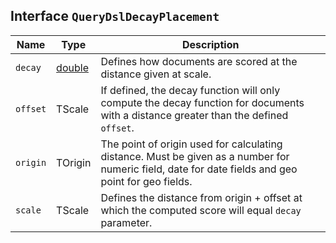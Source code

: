 ## Interface `QueryDslDecayPlacement`

| Name | Type | Description |
| - | - | - |
| `decay` | [double](./double.md) | Defines how documents are scored at the distance given at scale. |
| `offset` | TScale | If defined, the decay function will only compute the decay function for documents with a distance greater than the defined `offset`. |
| `origin` | TOrigin | The point of origin used for calculating distance. Must be given as a number for numeric field, date for date fields and geo point for geo fields. |
| `scale` | TScale | Defines the distance from origin + offset at which the computed score will equal `decay` parameter. |
